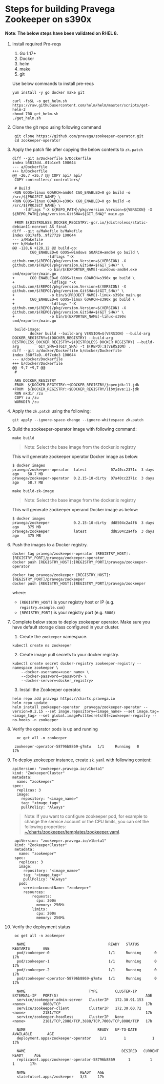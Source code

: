 # Steps for building Pravega Zookeeper on s390x

#### Note: The below steps have been validated on RHEL 8.
   
1. Install required Pre-reqs
    1. Go 1.17+ 
    2. Docker 
    3. helm
    4. make
    5. git

    Use below commands to install pre-reqs

    ```
    yum install -y go docker make git
    ```

    ```
    curl -fsSL -o get_helm.sh https://raw.githubusercontent.com/helm/helm/master/scripts/get-helm-3
    chmod 700 get_helm.sh
    ./get_helm.sh
    ```

1. Clone the git repo using following command
    ```
     git clone https://github.com/pravega/zookeeper-operator.git
     cd zookeeper-operator
    ```

2. Apply the patch file after copying the below contents to `zk.patch`

    ```
    diff --git a/Dockerfile b/Dockerfile
    index b5813dd..01b1ce5 100644
    --- a/Dockerfile
    +++ b/Dockerfile
    @@ -26,7 +26,7 @@ COPY api/ api/
     COPY controllers/ controllers/
 
     # Build
    -RUN GOOS=linux GOARCH=amd64 CGO_ENABLED=0 go build -o /src/${PROJECT_NAME} \
    +RUN GOOS=linux GOARCH=s390x CGO_ENABLED=0 go build -o /src/${PROJECT_NAME} \
         -ldflags "-X ${REPO_PATH}/pkg/version.Version=${VERSION} -X ${REPO_PATH}/pkg/version.GitSHA=${GIT_SHA}" main.go
 
     FROM ${DISTROLESS_DOCKER_REGISTRY:-gcr.io/}distroless/static-debian11:nonroot AS final
    diff --git a/Makefile b/Makefile
    index 0017afb..9f27729 100644
    --- a/Makefile
    +++ b/Makefile
    @@ -128,6 +128,12 @@ build-go:
            CGO_ENABLED=0 GOOS=windows GOARCH=amd64 go build \
                    -ldflags "-X github.com/$(REPO)/pkg/version.Version=$(VERSION) -X github.com/$(REPO)/pkg/version.GitSHA=$(GIT_SHA)" \
                    -o bin/$(EXPORTER_NAME)-windows-amd64.exe cmd/exporter/main.go
    +       CGO_ENABLED=0 GOOS=linux GOARCH=s390x go build \
    +                -ldflags "-X github.com/$(REPO)/pkg/version.Version=$(VERSION) -X github.com/$(REPO)/pkg/version.GitSHA=$(GIT_SHA)" \
    +                -o bin/$(PROJECT_NAME)-linux-s390x main.go
    +       CGO_ENABLED=0 GOOS=linux GOARCH=s390x go build \
    +                -ldflags "-X github.com/$(REPO)/pkg/version.Version=$(VERSION) -X github.com/$(REPO)/pkg/version.GitSHA=$(GIT_SHA)" \
    +                -o bin/$(EXPORTER_NAME)-linux-s390x cmd/exporter/main.go
 
     build-image:
            docker build --build-arg VERSION=$(VERSION) --build-arg DOCKER_REGISTRY=$(DOCKER_REGISTRY) --build-arg DISTROLESS_DOCKER_REGISTRY=$(DISTROLESS_DOCKER_REGISTRY) --build-arg         GIT_SHA=$(GIT_SHA) -t $(REPO):$(VERSION) .
    diff --git a/docker/Dockerfile b/docker/Dockerfile
    index 368f7a9..0f7cde3 100644
    --- a/docker/Dockerfile
    +++ b/docker/Dockerfile
    @@ -9,7 +9,7 @@
     #
 
     ARG DOCKER_REGISTRY
    -FROM  ${DOCKER_REGISTRY:+$DOCKER_REGISTRY/}openjdk:11-jdk
    +FROM  ${DOCKER_REGISTRY:+$DOCKER_REGISTRY/}ibmjava:11-jdk
     RUN mkdir /zu
     COPY zu /zu
     WORKDIR /zu
    ```

3.	Apply the `zk.patch` using the following:

    ```
  	git apply --ignore-space-change --ignore-whitespace zk.patch
    ```

4.	Build the zookeeper-operator image with following command:

    ```
  	make build
    ```
    > Note: Select the base image from the docker.io registry

    This will generate zookeeper operator Docker image as below:
  	
     ```
     $ docker images
     pravega/zookeeper-operator  latest           07a40cc2371c  3 days ago    58.7 MB
     pravega/zookeeper-operator  0.2.15-10-dirty  07a40cc2371c  3 days ago    58.7 MB
     ```

   
    ```
  	make build-zk-image
    ```
    > Note: Select the base image from the docker.io registry

  	This will generate zookeeper operand Docker image as below:

     ```
     $ docker images
     pravega/zookeeper           0.2.15-10-dirty  dd8504c2a4f6  3 days ago    375 MB
     pravega/zookeeper           latest           dd8504c2a4f6  3 days ago    375 MB
     ```
     
5. Push the images to a Docker registry.

    ```
    docker tag pravega/zookeeper-operator [REGISTRY_HOST]:[REGISTRY_PORT]/pravega/zookeeper-operator
    docker push [REGISTRY_HOST]:[REGISTRY_PORT]/pravega/zookeeper-operator    

    docker tag pravega/zookeeper [REGISTRY_HOST]:[REGISTRY_PORT]/pravega/zookeeper
    docker push [REGISTRY_HOST]:[REGISTRY_PORT]/pravega/zookeeper
    ```
    
    where:
    
    - `[REGISTRY_HOST]` is your registry host or IP (e.g. `registry.example.com`)
    - `[REGISTRY_PORT]` is your registry port (e.g. `5000`)


6.	Complete below steps to deploy zookeeper operator. Make sure you have default storage class configured in your cluster.

    1. Create the `zookeeper` namespace.
  	```
    kubectl create ns zookeeper
    ```
    2. Create image pull secrets to your docker registry.
  	```
    kubectl create secret docker-registry zookeeper-registry --namespace zookeeper \
        --docker-username=<user_name> \
        --docker-password=<password> \
        --docker-server=<docker_registry>
    ```
    3. Install the Zookeeper operator.
  	
    ```
    helm repo add pravega https://charts.pravega.io
    helm repo update
    helm install zookeeper-operator  pravega/zookeeper-operator --version=0.2.15 --set image.repository=<image_name> --set image.tag=<image_tag> --set global.imagePullSecrets[0]=zookeeper-registry --no-hooks -n zookeeper
    ```
8. Verify the operator pods is up and running
   ```
     oc get all -n zookeeper
   ```
   ```
    zookeeper-operator-58796b8869-g7mtw   1/1     Running   0          17h
   ```
9. To deploy zookeeper instance, create `zk.yaml` with following content:
    ```
    apiVersion: "zookeeper.pravega.io/v1beta1"
    kind: "ZookeeperCluster"
    metadata:
      name: "zookeeper"
    spec:
      replicas: 3
      image:
        repository: "<image_name>"
        tag: "<image_tag>"
        pullPolicy: "Always"
    ```
    > Note: If you want to configure zookeeper pod, for example to change the service account or the CPU limits, you can set the following properties:                                 [~/charts/zookeeper/templates/zookeeper.yaml](https://github.com/pravega/zookeeper-operator/blob/master/charts/zookeeper/templates/zookeeper.yaml).

   ```
    apiVersion: "zookeeper.pravega.io/v1beta1"
    kind: "ZookeeperCluster"
    metadata:
      name: "zookeeper"
    spec:
      replicas: 3
      image:
        repository: "<image_name>"
        tag: "<image_tag>"
        pullPolicy: "Always"
      pod:
        serviceAccountName: "zookeeper"
        resources:
            requests:
              cpu: 200m
              memory: 256Mi
            limits:
              cpu: 200m
              memory: 256Mi
    ```

10. Verify the deployment status

    ```
     oc get all -n zookeeper
    ```

    ```      
      NAME                                      READY   STATUS    RESTARTS      AGE
      pod/zookeeper-0                           1/1     Running      0          17h
      pod/zookeeper-1                           1/1     Running      0          17h
      pod/zookeeper-2                           1/1     Running      0          17h
      pod/zookeeper-operator-58796b8869-g7mtw   1/1     Running      0          17h
      
      NAME                             TYPE        CLUSTER-IP      EXTERNAL-IP   PORT(S)                                        AGE
      service/zookeeper-admin-server   ClusterIP   172.30.91.153   <none>        8080/TCP                                       17h
      service/zookeeper-client         ClusterIP   172.30.60.72    <none>        2181/TCP                                       17h
      service/zookeeper-headless       ClusterIP   None            <none>        2181/TCP,2888/TCP,3888/TCP,7000/TCP,8080/TCP   17h
      
      NAME                                 READY   UP-TO-DATE   AVAILABLE       AGE
      deployment.apps/zookeeper-operator    1/1        1            1           17h
      
      NAME                                            DESIRED   CURRENT   READY     AGE
      replicaset.apps/zookeeper-operator-58796b8869      1         1        1       17h
      
      NAME                         READY   AGE
      statefulset.apps/zookeeper   3/3     17h

    ```


 
